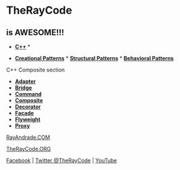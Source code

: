 # TheRayCode
## is AWESOME!!!

* **[C++](../README.md)** * 

* **[Creational Patterns](../Creational/README.md)** * **[Structural Patterns](../Structural/README.md)** * **[Behavioral Patterns](../Behavioral/README.md)**

C++ Composite section

 * **[Adapter](../Adapter/README.md)**
 * **[Bridge](../Bridge/README.md)**
 * **[Command](../Command/README.md)**
 * **[Composite](./README.md)**
 * **[Decorator](../Decorator/README.md)**
 * **[Facade](../Facade/README.md)**
 * **[Flyweight](../Flyweight/README.md)**
 * **[Proxy](../Proxy/README.md)**



[RayAndrade.COM](https://www.RayAndrade.com)

[TheRayCode.ORG](https://www.TheRayCode.org)

[Facebook](https://www.facebook.com/TheRayCode/) | [Twitter @TheRayCode](https://www.twitter.com/TheRayCode/) | [YouTube](https://www.youtube.com/AndradeRay/)

